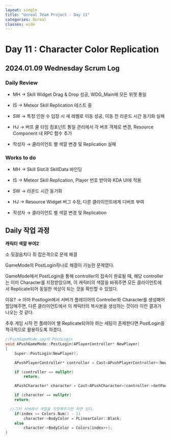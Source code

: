 ```yaml
---
layout: single
title: "Unreal Team Project - Day 11"
categories: Unreal
classes: wide
---
```


# Day 11 : Character Color Replication

## 2024.01.09 Wednesday Scrum Log

### Daily Review

- MH → Skill Widget Drag & Drop 성공, WDG_Main에 모든 위젯 통일

- IS → Meteor Skill Replication 테스트 중

- SW → 특정 인원 수 입장 시 새 레벨로 이동 성공, 이동 전 라운드 시간 동기화 실패

- HJ → 버프 쿨 타임 컴포넌트 통일 관리에서 각 버프 객체로 변경, Resource Component 내 RPC 함수 추가

- 작성자 → 클라이언트 별 색깔 변경 및 Replication 실패


### Works to do

- MH → Skill Slot과 SkillData 바인딩

- IS → Meteor Skill Replication, Player 번호 받아와 KDA UI에 적용

- SW → 라운드 시간 동기화

- HJ → Resource Widget 버그 수정, 다른 클라이언트에게 디버프 부여

- 작성자 → 클라이언트 별 색깔 변경 및 Replication


## Daily 작업 과정

**캐릭터 색깔 부여2**

소 뒷걸음치다 쥐 잡은격으로 문제 해결

GameMode의 PostLogin하나로 해결이 가능한 문제였다.

GameMode에서 PostLogin을 통해 controller의 접속이 완료될 때, 해당 controller는 이미 Character를 지정받았으며, 이 캐릭터의 색깔을 바꿔주면 모든 클라이언트에서 Replicate되어 동일한 색상이 되는 것을 확인할 수 있었다.

이유? → 아마 Postlogin에서 서버가 플레이어의 Controller와 Character를 생성해어 할당해주면, 다른 클라이언트에서 이 캐릭터의 복사본을 생성하는 것이라 이런 결과가 나오는 것 같다.

추후 게임 시작 전 플레이어 별 Replicate되어야 하는 세팅이 존재한다면 PostLogin을 적극적으로 활용하도록 하겠다.

```cpp
//PushGameMode.cpp의 PostLogin
void APushGameMode::PostLogin(APlayerController* NewPlayer)
{
	Super::PostLogin(NewPlayer);

	APushPlayerController* controller = Cast<APushPlayerController>(NewPlayer);

	if (controller == nullptr)
		return;

	APushCharacter* character = Cast<APushCharacter>(controller->GetPawn());

	if (character == nullptr)
    return;

  //그저 서버에서 색깔을 지정해주기만 하면 된다.
	if(index >= Colors.Num() - 1)
		character->BodyColor = FLinearColor::Black;
	else
		character->BodyColor = Colors[index++];
}
```

